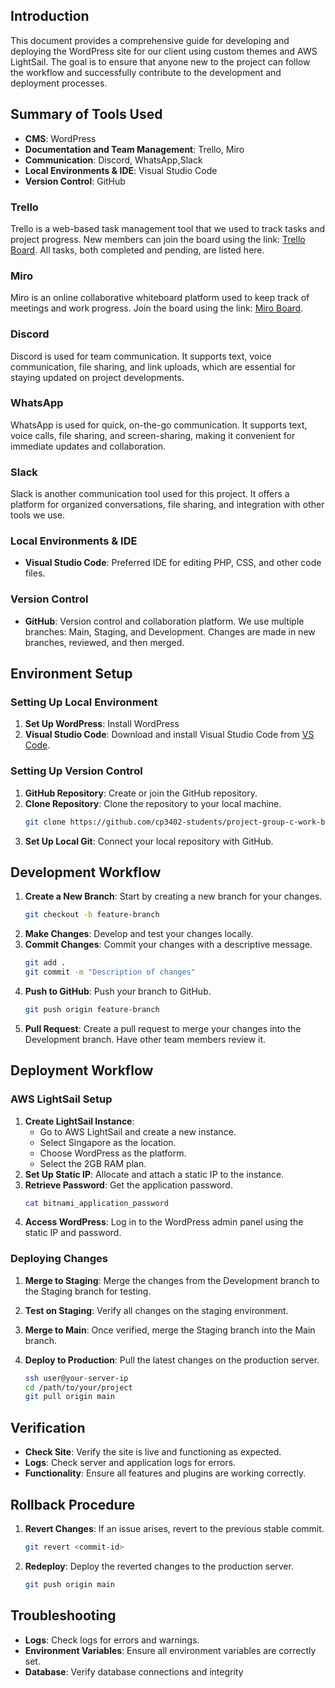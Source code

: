 ## Introduction

This document provides a comprehensive guide for developing and deploying the WordPress site for our client using custom themes and AWS LightSail. The goal is to ensure that anyone new to the project can follow the workflow and successfully contribute to the development and deployment processes.

## Summary of Tools Used

- **CMS**: WordPress
- **Documentation and Team Management**: Trello, Miro
- **Communication**: Discord, WhatsApp,Slack
- **Local Environments & IDE**: Visual Studio Code
- **Version Control**: GitHub

### Trello
Trello is a web-based task management tool that we used to track tasks and project progress. New members can join the board using the link: [Trello Board](https://trello.com/invite/b/668f679767732ecb39846fc4/ATTI59095d56f35e912d7102f69c276dc8802A62BE6D/cp3402-cms-assignment-2-baizonn-learning-center). All tasks, both completed and pending, are listed here.

### Miro
Miro is an online collaborative whiteboard platform used to keep track of meetings and work progress. Join the board using the link: [Miro Board](https://miro.com/app/board/uXjVKuCLVeA=/?share_link_id=123745175472).

### Discord
Discord is used for team communication. It supports text, voice communication, file sharing, and link uploads, which are essential for staying updated on project developments.

### WhatsApp
WhatsApp is used for quick, on-the-go communication. It supports text, voice calls, file sharing, and screen-sharing, making it convenient for immediate updates and collaboration.

### Slack
Slack is another communication tool used for this project. It offers a platform for organized conversations, file sharing, and integration with other tools we use.

### Local Environments & IDE
- **Visual Studio Code**: Preferred IDE for editing PHP, CSS, and other code files.

### Version Control
- **GitHub**: Version control and collaboration platform. We use multiple branches: Main, Staging, and Development. Changes are made in new branches, reviewed, and then merged.

## Environment Setup

### Setting Up Local Environment
1. **Set Up WordPress**: Install WordPress
3. **Visual Studio Code**: Download and install Visual Studio Code from [VS Code](https://code.visualstudio.com/).

### Setting Up Version Control
1. **GitHub Repository**: Create or join the GitHub repository.
2. **Clone Repository**: Clone the repository to your local machine.
    ```bash
    git clone https://github.com/cp3402-students/project-group-c-work-buster.git
    ```
3. **Set Up Local Git**: Connect your local repository with GitHub.

## Development Workflow

1. **Create a New Branch**: Start by creating a new branch for your changes.
    ```bash
    git checkout -b feature-branch
    ```
2. **Make Changes**: Develop and test your changes locally.
3. **Commit Changes**: Commit your changes with a descriptive message.
    ```bash
    git add .
    git commit -m "Description of changes"
    ```
4. **Push to GitHub**: Push your branch to GitHub.
    ```bash
    git push origin feature-branch
    ```
5. **Pull Request**: Create a pull request to merge your changes into the Development branch. Have other team members review it.

## Deployment Workflow

### AWS LightSail Setup
1. **Create LightSail Instance**: 
    - Go to AWS LightSail and create a new instance.
    - Select Singapore as the location.
    - Choose WordPress as the platform.
    - Select the 2GB RAM plan.
2. **Set Up Static IP**: Allocate and attach a static IP to the instance.
3. **Retrieve Password**: Get the application password.
    ```bash
    cat bitnami_application_password
    ```
4. **Access WordPress**: Log in to the WordPress admin panel using the static IP and password.

### Deploying Changes
1. **Merge to Staging**: Merge the changes from the Development branch to the Staging branch for testing.
2. **Test on Staging**: Verify all changes on the staging environment.
3. **Merge to Main**: Once verified, merge the Staging branch into the Main branch.
4. **Deploy to Production**: Pull the latest changes on the production server.

    ```bash
    ssh user@your-server-ip
    cd /path/to/your/project
    git pull origin main
    ```

## Verification

- **Check Site**: Verify the site is live and functioning as expected.
- **Logs**: Check server and application logs for errors.
- **Functionality**: Ensure all features and plugins are working correctly.

## Rollback Procedure

1. **Revert Changes**: If an issue arises, revert to the previous stable commit.
    ```bash
    git revert <commit-id>
    ```
2. **Redeploy**: Deploy the reverted changes to the production server.
    ```bash
    git push origin main
    ```

## Troubleshooting

- **Logs**: Check logs for errors and warnings.
- **Environment Variables**: Ensure all environment variables are correctly set.
- **Database**: Verify database connections and integrity
